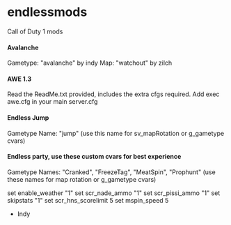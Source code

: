 # endlessmods

Call of Duty 1 mods 

#### Avalanche
Gametype: "avalanche" by indy
Map: "watchout" by zilch

#### AWE 1.3
Read the ReadMe.txt provided, includes the extra cfgs required. Add exec awe.cfg in your main server.cfg

#### Endless Jump
Gametype Name: "jump" (use this name for sv_mapRotation or g_gametype cvars)

#### Endless party, use these custom cvars for best experience
Gametype Names: "Cranked", "FreezeTag", "MeatSpin", "Prophunt" (use these names for map rotation or g_gametype cvars)

set enable_weather "1"
set scr_nade_ammo "1"
set scr_pissi_ammo "1"
set skipstats "1"
set scr_hns_scorelimit 5
set mspin_speed 5

- Indy
